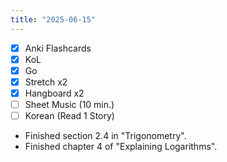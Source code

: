 ```yaml
---
title: "2025-06-15"
---
```


- [x] Anki Flashcards
- [x] KoL
- [x] Go
- [x] Stretch x2
- [x] Hangboard x2
- [ ] Sheet Music (10 min.)
- [ ] Korean (Read 1 Story)

* Finished section 2.4 in "Trigonometry".
* Finished chapter 4 of "Explaining Logarithms".